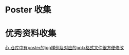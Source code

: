 # Poster 收集



# 优秀资料收集


[👍 仓库中有poster的jpg样例及对应的pptx格式文件很方便修改](https://github.com/zhoubolei/bolei_awesome_posters/tree/main)